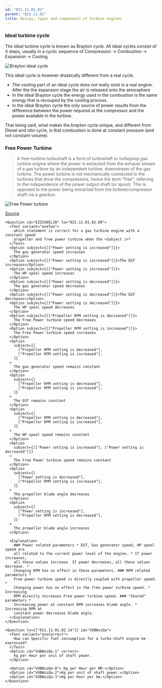 ```yaml
---
id: "021.11.01.02"
parent: "021.11.01"
title: Design, types and components of turbine engines
---
```


### Ideal turbine cycle

The ideal turbine cycle is known as Brayton cycle. All ideal cycles consist of 4
steps, usually in a cyclic sequence of Compression -> Combustion -> Expansion ->
Cooling.

![Brayton ideal cycle](images/021.11.01.2-02.png)

This ideal cycle is however drastically different from a real cycle.

- The cooling part of an ideal cycle does not really exist in a real engine.
  After the the expansion stage the air is released onto the atmosphere
- In the ideal Brayton cycle the energy used in the combustion is the same
  energy that is recouped by the cooling process.
- In the ideal Brayton cycle the only source of power results from the
  difference between the power required at the compressor and the power
  available in the turbine.

That being said, what makes the brayton cycle unique, and different from Diesel
and otto cycle, is that combustion is done at constant pressure (and not
constant volume).

### Free Power Turbine

> A free-turbine turboshaft is a form of turboshaft or turboprop gas turbine
> engine where the power is extracted from the exhaust stream of a gas turbine
> by an independent turbine, downstream of the gas turbine. The power turbine is
> not mechanically connected to the turbines that drive the compressors, hence
> the term "free", referring to the independence of the power output shaft (or
> spool). This is opposed to the power being extracted from the
> turbine/compressor shaft via a gearbox.

![Free Power turbine](images/021.11.01.2-01.png)

[Source](https://en.wikipedia.org/wiki/Free-turbine_turboshaft)

```tsx
<Question id="EZZV2N5LJ0" lo="021.11.01.02.09">
  <Text variant="oneTwo">
    which statement is correct for a gas turbine engine with a constant speed
    propeller and free power turbine when the <Subject />?
  </Text>
  <Option subject={[["Power setting is increased"]]}>
    The gas generator speed increases
  </Option>
  <Option subject={[["Power setting is increased"]]}>The EGT increases</Option>
  <Option subject={[["Power setting is increased"]]}>
    The HP spool speed increases
  </Option>
  <Option subject={[["Power setting is decreased"]]}>
    The gas generator speed decreases
  </Option>
  <Option subject={[["Power setting is decreased"]]}>The EGT decreases</Option>
  <Option subject={[["Power setting is decreased"]]}>
    The HP spool speed decreases
  </Option>
  <Option subject={[["Propeller RPM setting is decreased"]]}>
    The Free Power turbine speed decreases
  </Option>
  <Option subject={[["Propeller RPM setting is increased"]]}>
    The Free Power turbine speed increases
  </Option>
  <Option
    subject={[
      ["Propeller RPM setting is decreased"],
      ["Propeller RPM setting is increased"],
    ]}
  >
    The gas generator speed remains constant
  </Option>
  <Option
    subject={[
      ["Propeller RPM setting is decreased"],
      ["Propeller RPM setting is increased"],
    ]}
  >
    The EGT remains constant
  </Option>
  <Option
    subject={[
      ["Propeller RPM setting is decreased"],
      ["Propeller RPM setting is increased"],
    ]}
  >
    The HP spool speed remains constant
  </Option>
  <Option
    subject={[["Power setting is increased"], ["Power setting is decreased"]]}
  >
    The Free Power turbine speed remains constant
  </Option>
  <Option
    subject={[
      ["Power setting is decreased"],
      ["Propeller RPM setting is increased"],
    ]}
  >
    The propeller blade angle decreases
  </Option>
  <Option
    subject={[
      ["Power setting is increased"],
      ["Propeller RPM setting is decreased"],
    ]}
  >
    The propeller blade angle increases
  </Option>

  <Explanation>
    ### Power related parameters * EGT, Gas generator speed, HP spool speed are
    all related to the current power level of the engine. * If power increases,
    all these values increase. If power decreases, all these values decrease. *
    Changing RPM has no effect in these parameters. ### RPM related parameters *
    Free power turbine speed is directly coupled with propeller speed. *
    Changing power has no effect in the free power turbine speed. * Increasing
    RPM directly increases Free power turbine speed. ### "Shared" parameters *
    Increasing power at constant RPM increases blade angle. * Increasing RPM at
    constant power decreases blade angle.
  </Explanation>
</Question>
```

```tsx
<Question lo={["021.11.01.02.14"]} id="VUBWszQa">
  <Text variant="oneCorrect">
    How can Specific fuel consumption for a turbo-shaft engine be expressed?
  </Text>
  <Option id="VUBWszQa-1" correct>
    kg per Hour per unit of shaft power.
  </Option>

  <Option id="VUBWszQa-0"> Kg per Hour per NM.</Option>
  <Option id="VUBWszQa-2">Kg per unit of shaft power.</Option>
  <Option id="VUBWszQa-3">Kg per Hour per km.</Option>
</Question>
```
